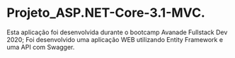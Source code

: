 # Projeto_ASP.NET-Core-3.1-MVC.

Esta aplicação foi desenvolvida durante o bootcamp Avanade Fullstack Dev 2020;
Foi desenvolvido uma aplicação WEB utilizando Entity Framework   e uma API com Swagger.
